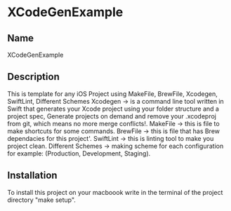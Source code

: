 # XCodeGenExample

## Name
XCodeGenExample

## Description
This is template for any iOS Project using MakeFile, BrewFile, Xcodegen, SwiftLint, Different Schemes
Xcodegen -> is a command line tool written in Swift that generates your Xcode project using your folder structure and a project spec, Generate projects on demand and remove your .xcodeproj from git, which means no more merge conflicts!.
MakeFile -> this is file to make shortcuts for some commands.
BrewFile -> this is file that has Brew dependacies for this project'.
SwiftLint -> this is linting tool to make you project clean.
Different Schemes -> making scheme for each configuration for example: (Production, Development, Staging).


## Installation
To install this project on your macboook write in the terminal of the project directory "make setup".


